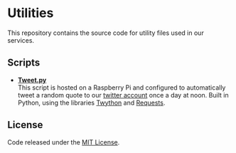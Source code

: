 # Utilities

This repository contains the source code for utility files used in our services.

## Scripts

* **[Tweet.py](https://github.com/quotesnewtab/utilities/blob/master/scripts/Tweet.py)**
  <br>
  This script is hosted on a Raspberry Pi and configured to automatically tweet a random quote to our [twitter account](https://twitter.com/QuotesNewTab) once a day at noon. Built in Python, using the libraries [Twython](https://github.com/ryanmcgrath/twython) and [Requests](https://github.com/psf/requests).

## License

Code released under the [MIT License](https://github.com/quotesnewtab/utilities/blob/master/LICENSE).
